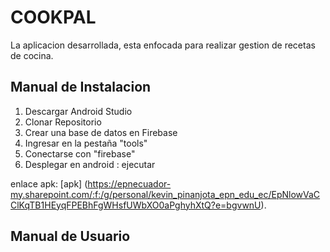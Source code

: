 # COOKPAL 

La aplicacion desarrollada, esta enfocada para realizar gestion de recetas de cocina.

## Manual de Instalacion

1. Descargar Android Studio
2. Clonar Repositorio
3. Crear una base de datos en Firebase
4. Ingresar en la pestaña "tools"
5. Conectarse con "firebase"
6. Desplegar en android : ejecutar

enlace apk: [apk] (https://epnecuador-my.sharepoint.com/:f:/g/personal/kevin_pinanjota_epn_edu_ec/EpNlowVaCClKqTB1HEyqFPEBhFgWHsfUWbXO0aPghyhXtQ?e=bgvwnU).

## Manual de Usuario



